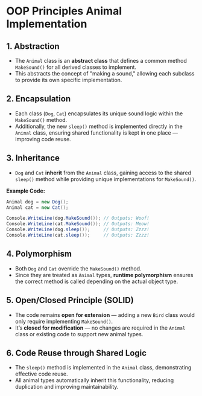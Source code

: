 # OOP Principles Animal Implementation

## 1. **Abstraction**
- The `Animal` class is an **abstract class** that defines a common method `MakeSound()` for all derived classes to implement.
- This abstracts the concept of "making a sound," allowing each subclass to provide its own specific implementation.

## 2. **Encapsulation**
- Each class (`Dog`, `Cat`) encapsulates its unique sound logic within the `MakeSound()` method.
- Additionally, the new `sleep()` method is implemented directly in the `Animal` class, ensuring shared functionality is kept in one place — improving code reuse.

## 3. **Inheritance**
- `Dog` and `Cat` **inherit** from the `Animal` class, gaining access to the shared `sleep()` method while providing unique implementations for `MakeSound()`.

**Example Code:**
```csharp
Animal dog = new Dog();
Animal cat = new Cat();

Console.WriteLine(dog.MakeSound()); // Outputs: Woof!
Console.WriteLine(cat.MakeSound()); // Outputs: Meow!
Console.WriteLine(dog.sleep());     // Outputs: Zzzz!
Console.WriteLine(cat.sleep());     // Outputs: Zzzz!
```

## 4. **Polymorphism**
- Both `Dog` and `Cat` override the `MakeSound()` method.  
- Since they are treated as `Animal` types, **runtime polymorphism** ensures the correct method is called depending on the actual object type.

## 5. **Open/Closed Principle (SOLID)**
- The code remains **open for extension** — adding a new `Bird` class would only require implementing `MakeSound()`.
- It’s **closed for modification** — no changes are required in the `Animal` class or existing code to support new animal types.

## 6. **Code Reuse through Shared Logic**
- The `sleep()` method is implemented in the `Animal` class, demonstrating effective code reuse.  
- All animal types automatically inherit this functionality, reducing duplication and improving maintainability.